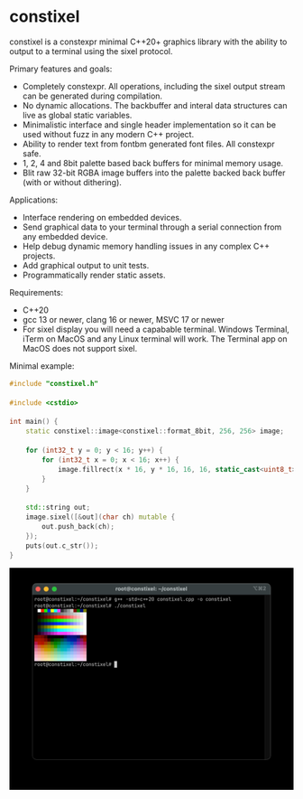 # constixel

constixel is a constexpr minimal C++20+ graphics library with the ability to output to a terminal using the sixel protocol. 

Primary features and goals:

- Completely constexpr. All operations, including the sixel output stream can be generated during compilation.
- No dynamic allocations. The backbuffer and interal data structures can live as global static variables.
- Minimalistic interface and single header implementation so it can be used without fuzz in any modern C++ project.
- Ability to render text from fontbm generated font files. All constexpr safe.
- 1, 2, 4 and 8bit palette based back buffers for minimal memory usage.
- Blit raw 32-bit RGBA image buffers into the palette backed back buffer (with or without dithering). 

Applications:

- Interface rendering on embedded devices.
- Send graphical data to your terminal through a serial connection from any embedded device.
- Help debug dynamic memory handling issues in any complex C++ projects.
- Add graphical output to unit tests.
- Programmatically render static assets.

Requirements:

- C++20
- gcc 13 or newer, clang 16 or newer, MSVC 17 or newer
- For sixel display you will need a capabable terminal. Windows Terminal, iTerm on MacOS and any Linux terminal will work. The Terminal app on MacOS does not support sixel.

Minimal example:

```c++
#include "constixel.h"

#include <cstdio>

int main() {
    static constixel::image<constixel::format_8bit, 256, 256> image;

    for (int32_t y = 0; y < 16; y++) {
        for (int32_t x = 0; x < 16; x++) {
            image.fillrect(x * 16, y * 16, 16, 16, static_cast<uint8_t>(y * 16 + x));
        }
    }

    std::string out;
    image.sixel([&out](char ch) mutable {
        out.push_back(ch);
    });
    puts(out.c_str());
}
```

![constixel](./media/constixel.jpg "Example in iTerm")


